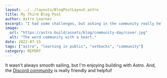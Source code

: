 ```yaml
---
layout: ../../layouts/BlogPostLayout.astro
title: My Third Blog Post
author: Astro Learner
excerpt: "I had some challenges, but asking in the community really helped!"
image:
  url: "https://astro.build/assets/blog/community-day/cover.jpg"
  alt: "The word community with a heart."
date: 2022-07-15
tags: ["astro", "learning in public", "setbacks", "community"]
category: REPORT
---
```


It wasn't always smooth sailing, but I'm enjoying building with Astro. And, the [Discord community](https://astro.build/chat) is really friendly and helpful!